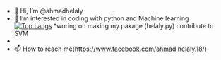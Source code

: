 - 👋 Hi, I’m @ahmadhelaly
- 👀 I’m interested in coding with python and Machine learning
[![Top Langs](https://github-readme-stats.vercel.app/api/top-langs/?username=anuraghazra&langs_count=3)](https://github.com/anuraghazra/github-readme-stats) *woring on making my pakage (helaly.py) contribute to SVM
- 
- 📫 How to reach me(https://www.facebook.com/ahmad.helaly.18/)

<!---
ahmadhelaly/ahmadhelaly is a ✨ special ✨ repository because its `README.md` (this file) appears on your GitHub profile.
You can click the Preview link to take a look at your changes.
--->
